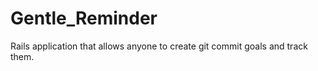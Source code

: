 Gentle_Reminder
===============

 Rails application that allows anyone to create git commit goals and track them.
